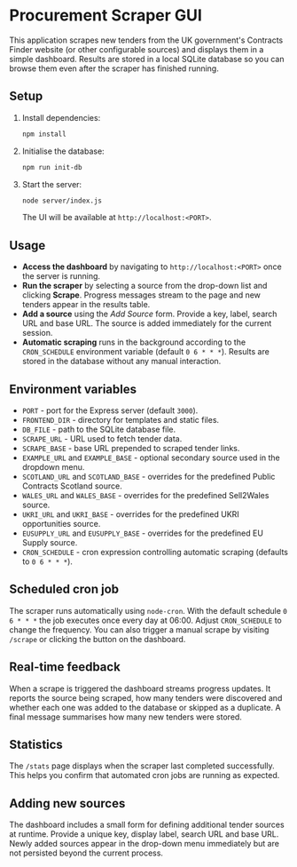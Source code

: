 # Procurement Scraper GUI

This application scrapes new tenders from the UK government's Contracts Finder website (or other configurable sources) and displays them in a simple dashboard. Results are stored in a local SQLite database so you can browse them even after the scraper has finished running.

## Setup

1. Install dependencies:
   ```bash
   npm install
   ```
2. Initialise the database:
   ```bash
   npm run init-db
   ```
3. Start the server:
   ```bash
   node server/index.js
   ```
   The UI will be available at `http://localhost:<PORT>`.

## Usage

- **Access the dashboard** by navigating to `http://localhost:<PORT>` once the
  server is running.
- **Run the scraper** by selecting a source from the drop-down list and clicking
  **Scrape**. Progress messages stream to the page and new tenders appear in the
  results table.
- **Add a source** using the *Add Source* form. Provide a key, label, search URL
  and base URL. The source is added immediately for the current session.
- **Automatic scraping** runs in the background according to the `CRON_SCHEDULE`
  environment variable (default `0 6 * * *`). Results are stored in the
  database without any manual interaction.

## Environment variables

- `PORT` - port for the Express server (default `3000`).
- `FRONTEND_DIR` - directory for templates and static files.
- `DB_FILE` - path to the SQLite database file.
- `SCRAPE_URL` - URL used to fetch tender data.
- `SCRAPE_BASE` - base URL prepended to scraped tender links.
- `EXAMPLE_URL` and `EXAMPLE_BASE` - optional secondary source used in the
  dropdown menu.
- `SCOTLAND_URL` and `SCOTLAND_BASE` - overrides for the predefined Public
  Contracts Scotland source.
- `WALES_URL` and `WALES_BASE` - overrides for the predefined Sell2Wales source.
- `UKRI_URL` and `UKRI_BASE` - overrides for the predefined UKRI opportunities source.
- `EUSUPPLY_URL` and `EUSUPPLY_BASE` - overrides for the predefined EU Supply source.
- `CRON_SCHEDULE` - cron expression controlling automatic scraping (defaults to `0 6 * * *`).

## Scheduled cron job

The scraper runs automatically using `node-cron`. With the default schedule `0 6 * * *` the job executes once every day at 06:00. Adjust `CRON_SCHEDULE` to change the frequency. You can also trigger a manual scrape by visiting `/scrape` or clicking the button on the dashboard.

## Real-time feedback

When a scrape is triggered the dashboard streams progress updates. It reports
the source being scraped, how many tenders were discovered and whether each one
was added to the database or skipped as a duplicate. A final message summarises
how many new tenders were stored.

## Statistics

The `/stats` page displays when the scraper last completed successfully. This
helps you confirm that automated cron jobs are running as expected.

## Adding new sources

The dashboard includes a small form for defining additional tender sources at
runtime. Provide a unique key, display label, search URL and base URL. Newly
added sources appear in the drop-down menu immediately but are not persisted
beyond the current process.
